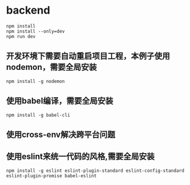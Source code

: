# backend
```
npm install
npm install --only=dev
npm run dev
```
## 开发环境下需要自动重启项目工程，本例子使用nodemon，需要全局安装
```
npm install -g nodemon
```
## 使用babel编译，需要全局安装
```
npm install -g babel-cli
```
## 使用cross-env解决跨平台问题
## 使用eslint来统一代码的风格,需要全局安装
```
npm install -g eslint eslint-plugin-standard eslint-config-standard eslint-plugin-promise babel-eslint
```
